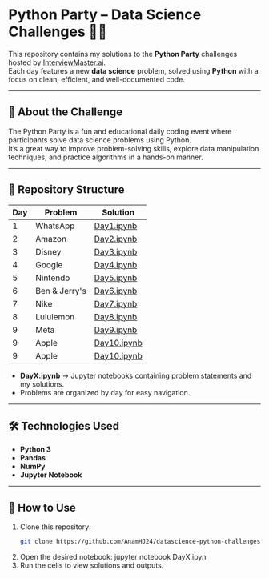 # Python Party – Data Science Challenges 🎉🐍

This repository contains my solutions to the **Python Party** challenges hosted by [InterviewMaster.ai](https://interviewmaster.ai).  
Each day features a new **data science** problem, solved using **Python** with a focus on clean, efficient, and well-documented code.

---

## 📌 About the Challenge
The Python Party is a fun and educational daily coding event where participants solve data science problems using Python.  
It’s a great way to improve problem-solving skills, explore data manipulation techniques, and practice algorithms in a hands-on manner.

---

## 📂 Repository Structure

| Day | Problem | Solution |
|-----|---------|----------|
| 1   |WhatsApp | [Day1.ipynb](notebooks/Day1.ipynb) |
| 2   |Amazon   | [Day2.ipynb](notebooks/Day2.ipynb) |
| 3   |Disney   | [Day3.ipynb](notebooks/Day3.ipynb) |
| 4   |Google   | [Day4.ipynb](notebooks/Day4.ipynb) |
| 5   |Nintendo | [Day5.ipynb](notebooks/Day5.ipynb) |
| 6   |Ben & Jerry's | [Day6.ipynb](notebooks/Day6.ipynb) |
| 7   |Nike | [Day7.ipynb](notebooks/Day7.ipynb) |
| 8   |Lululemon | [Day8.ipynb](notebooks/Day8.ipynb) |
| 9   |Meta | [Day9.ipynb](notebooks/Day9.ipynb) |
| 9   |Apple | [Day10.ipynb](notebooks/Day_10.ipynb) |
| 9   |Apple | [Day10.ipynb](notebooks/Day_10.ipynb) |
- **DayX.ipynb** → Jupyter notebooks containing problem statements and my solutions.
- Problems are organized by day for easy navigation.

---

## 🛠️ Technologies Used
- **Python 3**
- **Pandas**
- **NumPy**
- **Jupyter Notebook**

---

## 🚀 How to Use
1. Clone this repository:
   ```bash
   git clone https://github.com/AnamHJ24/datascience-python-challenges.git

2. Open the desired notebook:
    jupyter notebook DayX.ipyn
3. Run the cells to view solutions and outputs.

